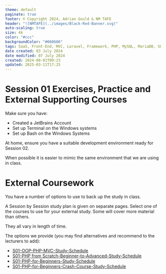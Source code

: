 ```yaml
---
theme: default
paginate: true
footer: © Copyright 2024, Adrian Gould & NM TAFE
header: "![NMTAFE](../images/Black-Red-Banner.svg)"
auto-scaling: true
size: 4k
color: "#ccc"
backgroundColor: "#060606"
tags: SaaS, Front-End, MVC, Laravel, Framework, PHP, MySQL, MariaDB, SQLite, Testing, Unit Testing, Feature Testing, PEST
date created: 03 July 2024
date modified: 07 July 2024
created: 2024-08-01T09:23
updated: 2025-03-11T17:25
---
```


# Session 01 Exercises, Practice and External Supporting Courses

Make sure you have:

- Created a JetBrains Account
- Set up Terminal on the Windows systems
- Set up Bash on the Windows Systems

At home, ensure you have a suitable development environment ready for Session 02.

When possible it is easier to mimic the same environment that we are using in class.

# External Coursework

You have a number of options to use to back up the study in class.

A Session by Session study plan is given on separate pages. Select one of the courses to use for your external study. Some will cover more material than others.

They all vary in length of time.

The options we provide (you may find alternatives and recommend to the lecturers to add):
- [S01-OOP-PHP-MVC-Study-Schedule](session-01/S01-OOP-PHP-MVC-Study-Schedule.md)
- [S01-PHP from Scratch-Beginner-to-Advanced-Study-Schedule](session-01/S01-PHP%20from%20Scratch-Beginner-to-Advanced-Study-Schedule.md)
- [S01-PHP-for-Beginners-Study-Schedule](session-01/S01-PHP-for-Beginners-Study-Schedule.md)
- [S01-PHP-for-Beginners-Crash-Course-Study-Schedule](session-01/S01-PHP-for-Beginners-Crash-Course-Study-Schedule.md)
